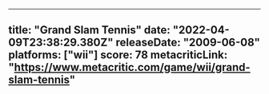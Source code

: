 
---
title: "Grand Slam Tennis"
date: "2022-04-09T23:38:29.380Z"
releaseDate: "2009-06-08"
platforms: ["wii"]
score: 78
metacriticLink: "https://www.metacritic.com/game/wii/grand-slam-tennis"
---
